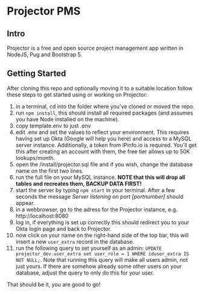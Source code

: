 # Projector PMS
## Intro
Projector is a free and open source project management app written in NodeJS, Pug and Bootstrap 5.
## Getting Started
After cloning this repo and optionally moving it to a suitable location follow these steps to get started using or working on Projector:
1. in a terminal, cd into the folder where you've cloned or moved the repo.
2. run `npm install`, this should install all required packages (and assumes you have Node installed on the machine).
3. copy template.env to just .env
4. edit .env and set the values to reflect your environment. This requires having set up Okta (Google will help you here) and access to a MySQL server instance. Additionally, a token from IPinfo.io is required. You'll get this after creating an account with them, the free tier allows up to 50K lookups/month.
5. open the /install/projector.sql file and if you wish, change the database name on the first two lines.
6. run the full file on your MySQL instance. **NOTE that this will drop all tables and recreates them, BACKUP DATA FIRST!**
7. start the server by typing `npm start` in your terminal. After a few seconds the message *Server listening on port [portnumber]* should appear.
8. in a webbrowser, go to the adress for the Projector instance, e.g. http://localhost:8080
9. log in, if everything is set up correctly this should redirect you to your Okta login page and back to Projector.
10. now click on your name on the right-hand side of the top bar, this will insert a new `user_extra` record in the database.
11. run the following query to set yourself as an admin: `UPDATE projector_dev.user_extra set user_role = 1 WHERE iduser_extra IS NOT NULL;`.
Note that running this query will make all users admin, not just yours. If there are somehow already some other users on your database, adjust the query to only do this for your user.

That should be it, you are good to go!
